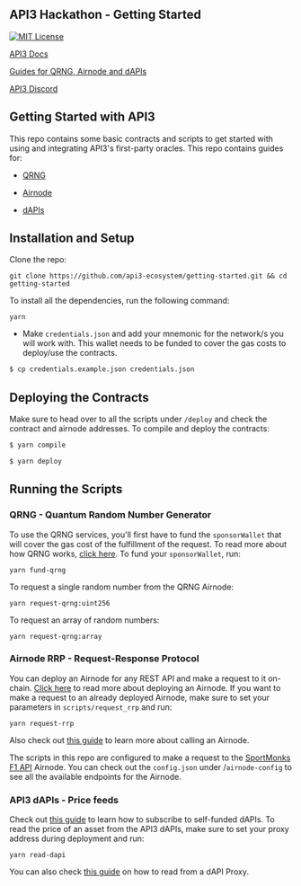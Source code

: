 ## API3 Hackathon - Getting Started

[![MIT License](https://img.shields.io/badge/License-MIT-green.svg)](https://choosealicense.com/licenses/mit/)

[API3 Docs](https://docs.api3.org)

[Guides for QRNG, Airnode and dAPIs](https://docs.api3.org/guides/)

[API3 Discord](https://discord.com/channels/758003776174030948/765618225144266793)

## Getting Started with API3

This repo contains some basic contracts and scripts to get started with using and integrating API3's first-party oracles. This repo contains guides for:

- [QRNG](https://docs.api3.org/reference/qrng/)

- [Airnode](https://docs.api3.org/reference/airnode/latest/understand/)

- [dAPIs](https://docs.api3.org/reference/dapis/understand/)

## Installation and Setup

Clone the repo:
```shell
git clone https://github.com/api3-ecosystem/getting-started.git && cd getting-started
```

To install all the dependencies, run the following command:
```shell
yarn
```

- Make `credentials.json` and add your mnemonic for the network/s you will work with. This wallet needs to be funded to cover the gas costs to deploy/use the contracts.

```bash
$ cp credentials.example.json credentials.json
```

## Deploying the Contracts

Make sure to head over to all the scripts under `/deploy` and check the contract and airnode addresses. To compile and deploy the contracts:

```bash
$ yarn compile
```

```bash
$ yarn deploy
```

## Running the Scripts

### QRNG - Quantum Random Number Generator

To use the QRNG services, you'll first have to fund the `sponsorWallet` that will cover the gas cost of the fulfillment of the request. To read more about how QRNG works, [click here](https://docs.api3.org/guides/qrng/). To fund your `sponsorWallet`, run:

```shell
yarn fund-qrng
```

To request a single random number from the QRNG Airnode:
    
```shell
yarn request-qrng:uint256
```

To request an array of random numbers:

```shell
yarn request-qrng:array
```

### Airnode RRP - Request-Response Protocol

You can deploy an Airnode for any REST API and make a request to it on-chain. [Click here](https://docs.api3.org/guides/airnode/deploy-airnode/deploy-aws/) to read more about deploying an Airnode. If you want to make a request to an already deployed Airnode, make sure to set your parameters in `scripts/request_rrp` and run:

```shell
yarn request-rrp
```

Also check out [this guide](https://docs.api3.org/guides/airnode/calling-an-airnode/) to learn more about calling an Airnode.

The scripts in this repo are configured to make a request to the [SportMonks F1 API](https://docs.sportmonks.com/formula-one/) Airnode. You can check out the `config.json` under /`airnode-config` to see all the available endpoints for the Airnode.

### API3 dAPIs - Price feeds

Check out [this guide](https://docs.api3.org/guides/dapis/subscribing-self-funded-dapis/) to learn how to subscribe to self-funded dAPIs.
 To read the price of an asset from the API3 dAPIs, make sure to set your proxy address during deployment and run:

```shell
yarn read-dapi
```

You can also check [this guide](https://docs.api3.org/guides/dapis/read-a-dapi/) on how to read from a dAPI Proxy.